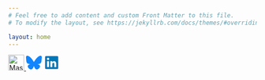 ```yaml
---
# Feel free to add content and custom Front Matter to this file.
# To modify the layout, see https://jekyllrb.com/docs/themes/#overriding-theme-defaults

layout: home
---
```

<a rel="mastodon" href="https://mastodon.social/@sorenjs">
  <img src="https://joinmastodon.org/logos/logo-purple.svg" width="32" height="32" alt="Mastodon"/>
</a>
<a rel="bluesky" href="https://bsky.app/profile/sorenjs.bsky.social"><svg xmlns="http://www.w3.org/2000/svg" fill="none" viewBox="0 0 568 501" width="32" height="32"><path fill="#1185fe" d="M123.121 33.664C188.241 82.553 258.281 181.68 284 234.873c25.719-53.192 95.759-152.32 160.879-201.21C491.866-1.611 568-28.906 568 57.947c0 17.346-9.945 145.713-15.778 166.555-20.275 72.453-94.155 90.933-159.875 79.748C507.222 323.8 536.444 388.56 473.333 453.32c-119.86 122.992-172.272-30.859-185.702-70.281-2.462-7.227-3.614-10.608-3.631-7.733-.017-2.875-1.169.506-3.631 7.733-13.43 39.422-65.842 193.273-185.702 70.281-63.111-64.76-33.89-129.52 80.986-149.071-65.72 11.185-139.6-7.295-159.875-79.748C9.945 203.659 0 75.291 0 57.946 0-28.906 76.135-1.612 123.121 33.664Z"></path></svg></a>
<a rel="linkedin" href="https://www.linkedin.com/in/jeffrey-sorensen-8a2b15191/"><svg xmlns="http://www.w3.org/2000/svg" viewBox="0 0 24 24" data-supported-dps="24x24" fill="#0077B5" class="mercado-match" width="32" height="32"><path d="M20.5 2h-17A1.5 1.5 0 002 3.5v17A1.5 1.5 0 003.5 22h17a1.5 1.5 0 001.5-1.5v-17A1.5 1.5 0 0020.5 2zM8 19H5v-9h3zM6.5 8.25A1.75 1.75 0 118.3 6.5a1.78 1.78 0 01-1.8 1.75zM19 19h-3v-4.74c0-1.42-.6-1.93-1.38-1.93A1.74 1.74 0 0013 14.19a.66.66 0 000 .14V19h-3v-9h2.9v1.3a3.11 3.11 0 012.7-1.4c1.55 0 3.36.86 3.36 3.66z"></path></svg></a>
